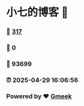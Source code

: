 # 小七的博客 :link:  
### :page_facing_up: [317](/tag.html) 
### :speech_balloon: 0 
### :hibiscus: 93699 
### :alarm_clock: 2025-04-29 16:06:56 
### Powered by :heart: [Gmeek](https://github.com/Meekdai/Gmeek)
